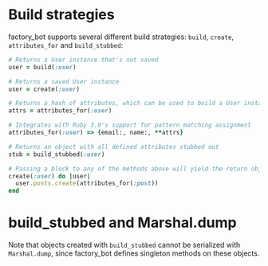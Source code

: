 # Build strategies

factory\_bot supports several different build strategies: `build`, `create`,
`attributes_for` and `build_stubbed`:

```ruby
# Returns a User instance that's not saved
user = build(:user)

# Returns a saved User instance
user = create(:user)

# Returns a hash of attributes, which can be used to build a User instance for example
attrs = attributes_for(:user)

# Integrates with Ruby 3.0's support for pattern matching assignment
attributes_for(:user) => {email:, name:, **attrs}

# Returns an object with all defined attributes stubbed out
stub = build_stubbed(:user)

# Passing a block to any of the methods above will yield the return object
create(:user) do |user|
  user.posts.create(attributes_for(:post))
end
```

# build_stubbed and Marshal.dump

Note that objects created with `build_stubbed` cannot be serialized with
`Marshal.dump`, since factory\_bot defines singleton methods on these objects.
